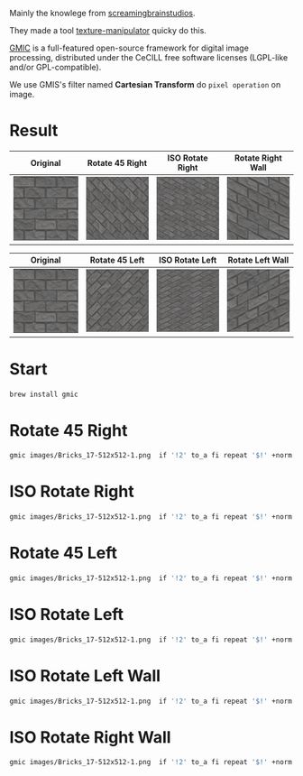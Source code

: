 Mainly the knowlege from [screamingbrainstudios](https://screamingbrainstudios.com/making-isometric-tiles/).

They made a tool [texture-manipulator](https://screamingbrainstudios.itch.io/texture-manipulator) quicky do this.

[GMIC](https://gmic.eu/) is a full-featured open-source framework for digital image processing, distributed under the CeCILL free software licenses (LGPL-like and/or GPL-compatible).

We use GMIS's filter named **Cartesian Transform** do `pixel operation` on image.

# Result

| Original                                                                 | Rotate 45 Right                                                       | ISO Rotate Right                                                          | Rotate Right Wall                                                              |
| ------------------------------------------------------------------------ | --------------------------------------------------------------------- | ------------------------------------------------------------------------- | ------------------------------------------------------------------------------ |
| <img src="images/Bricks_17-512x512-1.png" width="150" title="Orignal" /> | <img src="images/Bricks_17-512x512-1-Rotate-Right.png" width="150" /> | <img src="images/Bricks_17-512x512-1-ISO-Rotate-Right.png" width="150" /> | <img src="images/Bricks_17-512x512-1-ISO-Rotate-Right-Wall.png" width="150" /> |

| Original                                                                 | Rotate 45 Left                                                       | ISO Rotate Left                                                          | Rotate Left Wall                                                              |
| ------------------------------------------------------------------------ | --------------------------------------------------------------------- | ------------------------------------------------------------------------- | ------------------------------------------------------------------------------ |
| <img src="images/Bricks_17-512x512-1.png" width="150" title="Orignal" /> | <img src="images/Bricks_17-512x512-1-Rotate-Left.png" width="150" /> | <img src="images/Bricks_17-512x512-1-ISO-Rotate-Left.png" width="150" /> | <img src="images/Bricks_17-512x512-1-ISO-Rotate-Left-Wall.png" width="150" /> |
# Start

```sh
brew install gmic
```

# Rotate 45 Right

```sh
gmic images/Bricks_17-512x512-1.png  if '!2' to_a fi repeat '$!' +norm. . f.. "(1+(x-1)+(y-1))" f. "(1+(y-1)-(x-1))" 'a[-2,-1]' c warp.. .,0,1,2,1 rm. mv. 0 done output images/Bricks_17-512x512-1-Rotate-Right.png
```

# ISO Rotate Right

```sh
gmic images/Bricks_17-512x512-1.png  if '!2' to_a fi repeat '$!' +norm. . f.. "(1+(x-1)+(y-1)*2)" f. "(1+(y-1)*2 -(x-1))" 'a[-2,-1]' c warp.. .,0,1,2,1 rm. mv. 0 done output images/Bricks_17-512x512-1-ISO-Rotate-Right.png
```

# Rotate 45 Left

```sh
gmic images/Bricks_17-512x512-1.png  if '!2' to_a fi repeat '$!' +norm. . f.. "(1+(x-1)-(y-1))" f. "(1+(y-1)+(x-1))" 'a[-2,-1]' c warp.. .,0,1,2,1 rm. mv. 0 done output images/Bricks_17-512x512-1-Rotate-Left.png
```

# ISO Rotate Left

```sh
gmic images/Bricks_17-512x512-1.png  if '!2' to_a fi repeat '$!' +norm. . f.. "(1+(x-1)-(y-1)*2)" f. "(1+(y-1)*2+(x-1))" 'a[-2,-1]' c warp.. .,0,1,2,1 rm. mv. 0 done output images/Bricks_17-512x512-1-ISO-Rotate-Left.png
```

# ISO Rotate Left Wall

```sh
gmic images/Bricks_17-512x512-1.png  if '!2' to_a fi repeat '$!' +norm. . f.. "x" f. "y+x/2" 'a[-2,-1]' c warp.. .,0,1,2,1 rm. mv. 0 done output images/Bricks_17-512x512-1-ISO-Rotate-Left-Wall.png
```

# ISO Rotate Right Wall

```sh
gmic images/Bricks_17-512x512-1.png  if '!2' to_a fi repeat '$!' +norm. . f.. "x" f. "y-x/2" 'a[-2,-1]' c warp.. .,0,1,2,1 rm. mv. 0 done output images/Bricks_17-512x512-1-ISO-Rotate-Right-Wall.png
```
